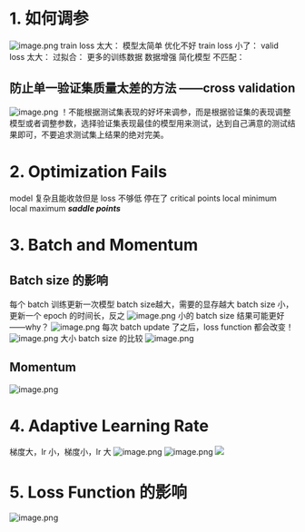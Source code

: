 # 1. 如何调参
![image.png](https://cdn.jsdelivr.net/gh/Pokemongle/img_bed_0@main/img/202503170028333.png)
train loss 太大：
	模型太简单
	优化不好
train loss 小了：
	valid loss 太大：
		过拟合：
			更多的训练数据
			数据增强
			简化模型
		不匹配：

## 防止单一验证集质量太差的方法 ——cross validation
![image.png](https://cdn.jsdelivr.net/gh/Pokemongle/img_bed_0@main/img/202503170032824.png)
！不能根据测试集表现的好坏来调参，而是根据验证集的表现调整模型或者调整参数，选择验证集表现最佳的模型用来测试，达到自己满意的测试结果即可，不要追求测试集上结果的绝对完美。

# 2. Optimization Fails
model 复杂且能收敛但是 loss 不够低
停在了 critical points
	local minimum
	local maximum
	***saddle points***

# 3. Batch and Momentum
## Batch size 的影响
每个 batch 训练更新一次模型
batch size越大，需要的显存越大 
batch size 小，更新一个 epoch 的时间长，反之
![image.png](https://cdn.jsdelivr.net/gh/Pokemongle/img_bed_0@main/img/202503170106464.png)
小的 batch size 结果可能更好——why？
![image.png](https://cdn.jsdelivr.net/gh/Pokemongle/img_bed_0@main/img/202503170109853.png)
每次 batch update 了之后，loss function 都会改变！
![image.png](https://cdn.jsdelivr.net/gh/Pokemongle/img_bed_0@main/img/202503170110967.png)
大小 batch size 的比较
![image.png](https://cdn.jsdelivr.net/gh/Pokemongle/img_bed_0@main/img/202503170113749.png)

## Momentum
![image.png](https://cdn.jsdelivr.net/gh/Pokemongle/img_bed_0@main/img/202503170118565.png)

# 4. Adaptive Learning Rate
梯度大，lr 小，梯度小，lr 大
![image.png](https://cdn.jsdelivr.net/gh/Pokemongle/img_bed_0@main/img/202503170127865.png)
![image.png](https://cdn.jsdelivr.net/gh/Pokemongle/img_bed_0@main/img/202503170131255.png)
![](https://cdn.jsdelivr.net/gh/Pokemongle/img_bed_0@main/img/202503170131255.png)

# 5. Loss Function 的影响
![image.png](https://cdn.jsdelivr.net/gh/Pokemongle/img_bed_0@main/img/202503170149618.png)

